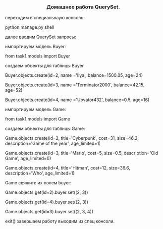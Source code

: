 <h3 align="center">Домашнее работа QuerySet. </h3>
<p>переходим в специальнаую консоль:</p>
<p>python manage.py shell</p>
<p>далее вводим QuerySet запросы:</p>
<p>импортируем модель Buyer:</p>
<p>from task1.models import Buyer</p>
<p>создаем объекты для таблицы Buyer</p>
<p>Buyer.objects.create(id=2, name ='Ilya', balance=1500.05, age=24)</p>
<p>Buyer.objects.create(id=3, name ='Terminator2000', balance=42.15, age=52)</p>
<p>Buyer.objects.create(id=4, name ='Ubvator432', balance=0.5, age=16)</p>
<p>импортируем модель Game:</p>
<p>from task1.models import Game</p>
<p>создаем объекты для таблицы Game:</p>
<p>Game.objects.create(id=2, title='Cyberpunk', cost=31, size=46.2, description='Game of the year', age_limited=1)</p>
<p>Game.objects.create(id=3, title='Mario', cost=5, size=0.5, description='Old Game', age_limited=0)</p>
<p>Game.objects.create(id=4, title='Hitman', cost=12, size=36.6, description='Who', age_limited=1)</p>
<p>Game свяжите их полем buyer:</p> 
<p>Game.objects.get(id=2).buyer.set((2, 3))</p>
<p>Game.objects.get(id=4).buyer.set((2, 3))</p>
<p>Game.objects.get(id=3).buyer.set((2, 3, 4))</p>
<p>exit() завершаем работу выходим из спец консоли.</p>
